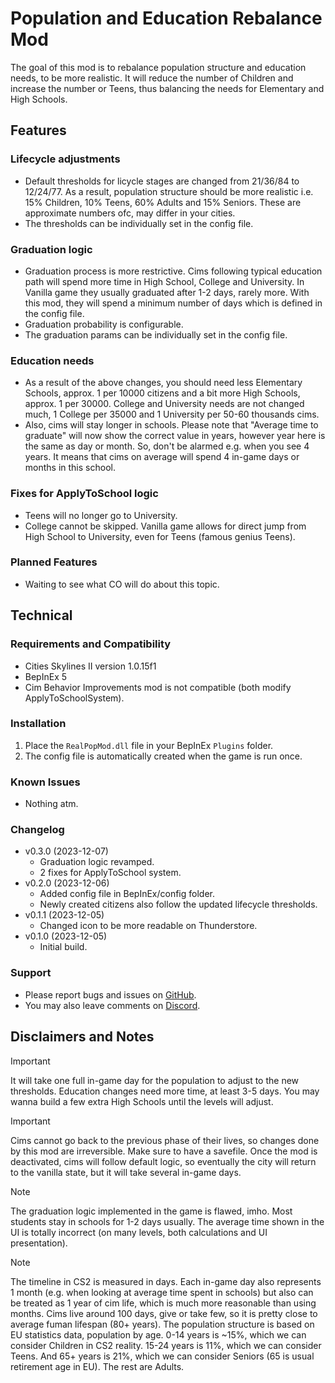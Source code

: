 # Population and Education Rebalance Mod
The goal of this mod is to rebalance population structure and education needs, to be more realistic. It will reduce the number of Children and increase the number or Teens, thus balancing the needs for Elementary and High Schools.

## Features

### Lifecycle adjustments
  - Default thresholds for licycle stages are changed from 21/36/84 to 12/24/77. As a result, population structure should be more realistic i.e. 15% Children, 10% Teens, 60% Adults and 15% Seniors. These are approximate numbers ofc, may differ in your cities.
  - The thresholds can be individually set in the config file.
### Graduation logic
  - Graduation process is more restrictive. Cims following typical education path will spend more time in High School, College and University. In Vanilla game they usually graduated after 1-2 days, rarely more. With this mod, they will spend a minimum number of days which is defined in the config file.
  - Graduation probability is configurable.
  - The graduation params can be individually set in the config file.
### Education needs
  - As a result of the above changes, you should need less Elementary Schools, approx. 1 per 10000 citizens and a bit more High Schools, approx. 1 per 30000. College and University needs are not changed much, 1 College per 35000 and 1 University per 50-60 thousands cims.
  - Also, cims will stay longer in schools. Please note that "Average time to graduate" will now show the correct value in years, however year here is the same as day or month. So, don't be alarmed e.g. when you see 4 years. It means that cims on average will spend 4 in-game days or months in this school.
### Fixes for ApplyToSchool logic
  - Teens will no longer go to University.
  - College cannot be skipped. Vanilla game allows for direct jump from High School to University, even for Teens (famous genius Teens).
### Planned Features
- Waiting to see what CO will do about this topic.

## Technical

### Requirements and Compatibility
- Cities Skylines II version 1.0.15f1
- BepInEx 5
- Cim Behavior Improvements mod is not compatible (both modify ApplyToSchoolSystem).

### Installation
1. Place the `RealPopMod.dll` file in your BepInEx `Plugins` folder.
2. The config file is automatically created when the game is run once.

### Known Issues
- Nothing atm.

### Changelog
- v0.3.0 (2023-12-07)
  - Graduation logic revamped.
  - 2 fixes for ApplyToSchool system.
- v0.2.0 (2023-12-06)
  - Added config file in BepInEx/config folder.
  - Newly created citizens also follow the updated lifecycle thresholds.
- v0.1.1 (2023-12-05)
  - Changed icon to be more readable on Thunderstore.
- v0.1.0 (2023-12-05)
  - Initial build.

### Support
- Please report bugs and issues on [GitHub](https://github.com/Infixo/CS2-RealPop).
- You may also leave comments on [Discord](https://discord.com/channels/1169011184557637825/1181630312338444398).

## Disclaimers and Notes
> [!IMPORTANT]
It will take one full in-game day for the population to adjust to the new thresholds. Education changes need more time, at least 3-5 days. You may wanna build a few extra High Schools until the levels will adjust.

> [!IMPORTANT]
Cims cannot go back to the previous phase of their lives, so changes done by this mod are irreversible. Make sure to have a savefile. Once the mod is deactivated, cims will follow default logic, so eventually the city will return to the vanilla state, but it will take several in-game days.

> [!NOTE]
> The graduation logic implemented in the game is flawed, imho. Most students stay in schools for 1-2 days usually. The average time shown in the UI is totally incorrect (on many levels, both calculations and UI presentation).

> [!NOTE]
> The timeline in CS2 is measured in days. Each in-game day also represents 1 month (e.g. when looking at average time spent in schools) but also can be treated as 1 year of cim life, which is much more reasonable than using months. Cims live around 100 days, give or take few, so it is pretty close to average fuman lifespan (80+ years).
> The population structure is based on EU statistics data, population by age. 0-14 years is ~15%, which we can consider Children in CS2 reality. 15-24 years is 11%, which we can consider Teens. And 65+ years is 21%, which we can consider Seniors (65 is usual retirement age in EU). The rest are Adults.